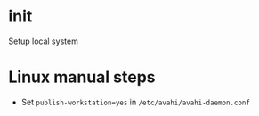 # init
Setup local system

# Linux manual steps
* Set `publish-workstation=yes` in `/etc/avahi/avahi-daemon.conf`
